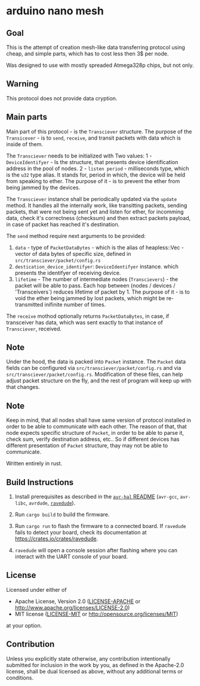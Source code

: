 arduino nano mesh
=================

## Goal
This is the attempt of creation mesh-like data transferring protocol
using cheap, and simple parts, which has to cost less then 3$ per node.

Was designed to use with mostly spreaded Atmega328p chips, but not only.

## Warning
This protocol does not provide data cryption.

## Main parts
Main part of this protocol - is the `Transciever` structure.
The purpose of the `Transicever` - is to `send`, `receive`, and transit
packets with data which is inside of them.

The `Transciever` needs to be initialized with Two values:
   1 - `DeviceIdentifyer` - Is the structure, that presents device
   identification address in the pool of nodes.
   2 - `listen period` - milliseconds type, which is the `u32` type alias. It stands for,
   period in which, the device will be held from speaking to ether. The purpose of
   it - is to prevent the ether from being jammed by the devices.
       
The `Transciever` instance shall be periodically updated via
   the `update` method. It handles all the internally work, like
   transitting packets, sending packets, that were not being sent yet
   and listen for ether, for incomming data, check it's correctness (checksum)
   and then extract packets payload, in case of packet has reached it's
   destination.

The `send` method require next arguments to be provided:
1. `data` - type of `PacketDataBytes` - which is the alias of heapless::Vec - vector
   of data bytes of specific size, defined in `src/transciever/packet/config.rs`
2. `destication_device_identifyer`: `DeviceIdentifyer` instance. which presents
   the identifyer of receiving device.
3. `lifetime` - The number of intermediate nodes (`Transcievers`) - the packet
   will be able to pass. Each hop between (nodes / devices / 'Transceivers`)
   reduces lifetime of packet by 1. The purpose of it - is to void the ether being
   jammed by lost packets, which might be re-transmitted inifinite number of times.

The `receive` mothod optionally returns `PacketDataBytes`, in case, if transceiver
has data, which was sent exactly to that instance of `Transciever`, received.

## Note
Under the hood, the data is packed into `Packet` instance. The `Packet`
data fields can be configured via `src/transciever/packet/config.rs` and via
`src/transciever/packet/config.rs`. Modification of these files, can help
adjust packet structure on the fly, and the rest of program will keep up
with that changes.

## Note
Keep in mind, that all nodes shall have same version of protocol installed
in order to be able to communicate with each other. The reason of that, that
node expects specific structure of `Packet`, in order to be able
to parse it, check sum, verify destination address, etc..
So if different devices has different presentation of `Packet` structure,
thay may not be able to communicate.

Written entirely in rust.

## Build Instructions
1. Install prerequisites as described in the [`avr-hal` README] (`avr-gcc`, `avr-libc`, `avrdude`, [`ravedude`]).

2. Run `cargo build` to build the firmware.

3. Run `cargo run` to flash the firmware to a connected board.  If `ravedude`
   fails to detect your board, check its documentation at
   <https://crates.io/crates/ravedude>.

4. `ravedude` will open a console session after flashing where you can interact
   with the UART console of your board.

[`avr-hal` README]: https://github.com/Rahix/avr-hal#readme
[`ravedude`]: https://crates.io/crates/ravedude

## License
Licensed under either of

 - Apache License, Version 2.0
   ([LICENSE-APACHE](LICENSE-APACHE) or <http://www.apache.org/licenses/LICENSE-2.0>)
 - MIT license
   ([LICENSE-MIT](LICENSE-MIT) or <http://opensource.org/licenses/MIT>)

at your option.

## Contribution
Unless you explicitly state otherwise, any contribution intentionally submitted
for inclusion in the work by you, as defined in the Apache-2.0 license, shall
be dual licensed as above, without any additional terms or conditions.
